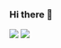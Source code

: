 ### Hi there 👋

<!--
**cgbas/cgbas** is a ✨ _special_ ✨ repository because its `README.md` (this file) appears on your GitHub profile.

Here are some ideas to get you started:

- 🔭 I’m currently working on ...
- 🌱 I’m currently learning ...
- 👯 I’m looking to collaborate on ...
- 🤔 I’m looking for help with ...
- 💬 Ask me about ...
- 📫 How to reach me: ...
- 😄 Pronouns: ...
- ⚡ Fun fact: ...
-->
<img src="{https://img.shields.io/badge/Go-00ADD8?style=for-the-badge&logo=go&logoColor=white}" />
<img src="{https://github-readme-stats.vercel.app/api?username=cgbas}" />
